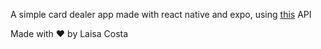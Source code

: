 A simple card dealer app made with react native and expo, using [this](http://deckofcardsapi.com/) API

Made with :heart: by Laisa Costa
